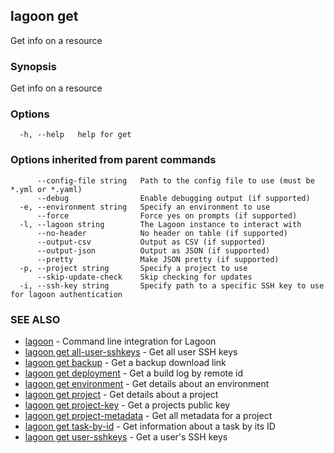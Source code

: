 ## lagoon get

Get info on a resource

### Synopsis

Get info on a resource

### Options

```
  -h, --help   help for get
```

### Options inherited from parent commands

```
      --config-file string   Path to the config file to use (must be *.yml or *.yaml)
      --debug                Enable debugging output (if supported)
  -e, --environment string   Specify an environment to use
      --force                Force yes on prompts (if supported)
  -l, --lagoon string        The Lagoon instance to interact with
      --no-header            No header on table (if supported)
      --output-csv           Output as CSV (if supported)
      --output-json          Output as JSON (if supported)
      --pretty               Make JSON pretty (if supported)
  -p, --project string       Specify a project to use
      --skip-update-check    Skip checking for updates
  -i, --ssh-key string       Specify path to a specific SSH key to use for lagoon authentication
```

### SEE ALSO

* [lagoon](lagoon.md)	 - Command line integration for Lagoon
* [lagoon get all-user-sshkeys](lagoon_get_all-user-sshkeys.md)	 - Get all user SSH keys
* [lagoon get backup](lagoon_get_backup.md)	 - Get a backup download link
* [lagoon get deployment](lagoon_get_deployment.md)	 - Get a build log by remote id
* [lagoon get environment](lagoon_get_environment.md)	 - Get details about an environment
* [lagoon get project](lagoon_get_project.md)	 - Get details about a project
* [lagoon get project-key](lagoon_get_project-key.md)	 - Get a projects public key
* [lagoon get project-metadata](lagoon_get_project-metadata.md)	 - Get all metadata for a project
* [lagoon get task-by-id](lagoon_get_task-by-id.md)	 - Get information about a task by its ID
* [lagoon get user-sshkeys](lagoon_get_user-sshkeys.md)	 - Get a user's SSH keys

